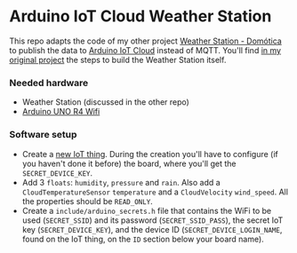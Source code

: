 # Arduino IoT Cloud Weather Station

This repo adapts the code of my other project [Weather Station - Domótica](https://github.com/rogermiranda1000/Domotica/tree/master#m%C3%B3dulo-estaci%C3%B3n-meteorol%C3%B3gica) to publish the data to [Arduino IoT Cloud](https://cloud.arduino.cc/) instead of MQTT. You'll find [in my original project](https://github.com/rogermiranda1000/Domotica/tree/master#m%C3%B3dulo-estaci%C3%B3n-meteorol%C3%B3gica) the steps to build the Weather Station itself.

### Needed hardware

- Weather Station (discussed in the other repo)
- [Arduino UNO R4 Wifi](https://store.arduino.cc/products/uno-r4-wifi)

### Software setup

- Create a [new IoT thing](https://create.arduino.cc/iot/things). During the creation you'll have to configure (if you haven't done it before) the board, where you'll get the `SECRET_DEVICE_KEY`.
- Add 3 `floats`: `humidity`, `pressure` and `rain`. Also add a `CloudTemperatureSensor` `temperature` and a `CloudVelocity` `wind_speed`. All the properties should be `READ_ONLY`.
- Create a `include/arduino_secrets.h` file that contains the WiFi to be used (`SECRET_SSID`) and its password (`SECRET_SSID_PASS`), the secret IoT key (`SECRET_DEVICE_KEY`), and the device ID (`SECRET_DEVICE_LOGIN_NAME`, found on the IoT thing, on the `ID` section below your board name).